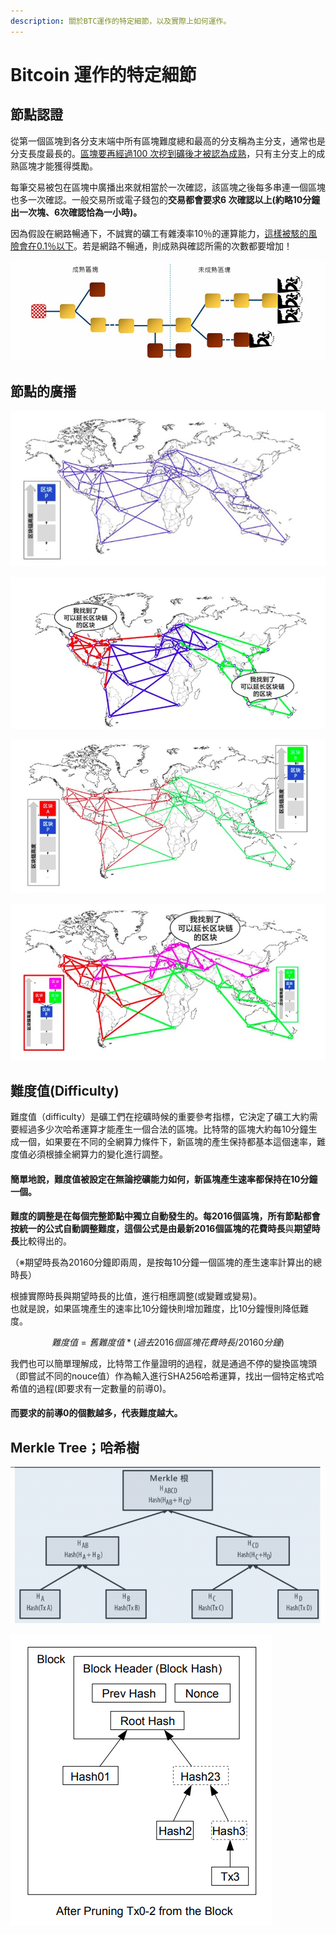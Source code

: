 ```yaml
---
description: 關於BTC運作的特定細節，以及實際上如何運作。
---
```


# Bitcoin 運作的特定細節

## 節點認證

從第一個區塊到各分支末端中所有區塊難度總和最高的分支稱為主分支，通常也是分支長度最長的。[區塊要再經過100 次挖到礦後才被認為成熟](https://en.bitcoin.it/wiki/Confirmation)，只有主分支上的成熟區塊才能獲得獎勵。

每筆交易被包在區塊中廣播出來就相當於一次確認，該區塊之後每多串連一個區塊也多一次確認。一般交易所或電子錢包的**交易都會要求6 次確認以上\(約略10分鐘出一次塊、6次確認恰為一小時\)。**

因為假設在網路暢通下，不誠實的礦工有雜湊率10％的運算能力，[這樣被駭的風險會在0.1％以下](https://en.bitcoin.it/wiki/Confirmation)。若是網路不暢通，則成熟與確認所需的次數都要增加！

![](.gitbook/assets/tu-2web.jpg)

## 節點的廣播

![](.gitbook/assets/image%20%2829%29.png)

  


![](.gitbook/assets/image%20%2816%29.png)

  


![](.gitbook/assets/image%20%2835%29.png)

  


![](.gitbook/assets/image%20%2831%29.png)

## 難度值\(Difficulty\)

 難度值（difficulty）是礦工們在挖礦時候的重要參考指標，它決定了礦工大約需要經過多少次哈希運算才能產生一個合法的區塊。比特幣的區塊大約每10分鐘生成一個，如果要在不同的全網算力條件下，新區塊的產生保持都基本這個速率，難度值必須根據全網算力的變化進行調整。

#### 簡單地說，難度值被設定在無論挖礦能力如何，新區塊產生速率都保持在10分鐘一個。

**難度的調整是在每個完整節點中獨立自動發生的。**每2016個區塊，所有節點都會按統一的公式自動調整難度，這個公式是由最新2016個區塊的**花費時長**與**期望時長**比較得出的。

（※期望時長為20160分鐘即兩周，是按每10分鐘一個區塊的產生速率計算出的總時長）

根據實際時長與期望時長的比值，進行相應調整\(或變難或變易\)。  
也就是說，如果區塊產生的速率比10分鐘快則增加難度，比10分鐘慢則降低難度。

$$
難度值 = 舊難度值 * ( 過去2016個區塊花費時長 / 20160 分鐘 )
$$

 我們也可以簡單理解成，比特幣工作量證明的過程，就是通過不停的變換區塊頭（即嘗試不同的nouce值）作為輸入進行SHA256哈希運算，找出一個特定格式哈希值的過程\(即要求有一定數量的前導0\)。

#### 而要求的前導0的個數越多，代表難度越大。

## Merkle Tree；哈希樹



![](.gitbook/assets/image%20%2837%29.png)





![](.gitbook/assets/image%20%284%29.png)





